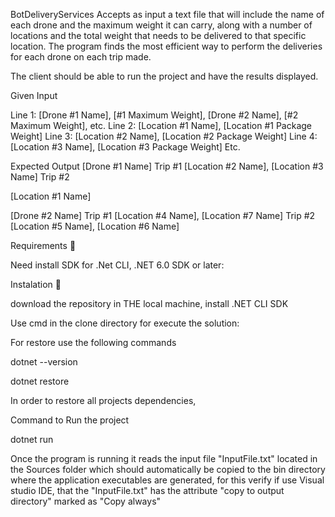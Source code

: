 BotDeliveryServices
Accepts as input a text file that will include the name of each drone and the maximum weight it can carry, 
along with a number of locations and the total weight that needs to be delivered to that specific location. 
The program finds the most efficient way to perform the deliveries for each drone on each trip made.

The client should be able to run the project and have the results displayed.

Given Input 

Line 1: [Drone #1 Name], [#1 Maximum Weight], [Drone #2 Name], [#2 Maximum Weight], etc. 
Line 2: [Location #1 Name], [Location #1 Package Weight] 
Line 3: [Location #2 Name], [Location #2 Package Weight] 
Line 4: [Location #3 Name], [Location #3 Package Weight] Etc. 

Expected Output [Drone #1 Name] Trip #1 [Location #2 Name], [Location #3 Name] Trip #2

[Location #1 Name]

[Drone #2 Name] Trip #1 [Location #4 Name], [Location #7 Name] Trip #2 [Location #5 Name], [Location #6 Name]

Requirements 🔧

Need install SDK for .Net CLI, .NET 6.0 SDK or later:

Instalation 🔧

download the repository in THE local machine, install .NET CLI SDK

Use cmd in the clone directory for execute the solution:

For restore use the following commands

dotnet --version

dotnet restore

In order to restore all projects dependencies,

Command to Run the project

dotnet run

Once the program is running it reads the input file "InputFile.txt" located in the Sources folder which should automatically be copied to the bin directory 
where the application executables are generated, for this verify if use Visual studio IDE, that the "InputFile.txt" has the attribute "copy to output directory" marked as "Copy always"

